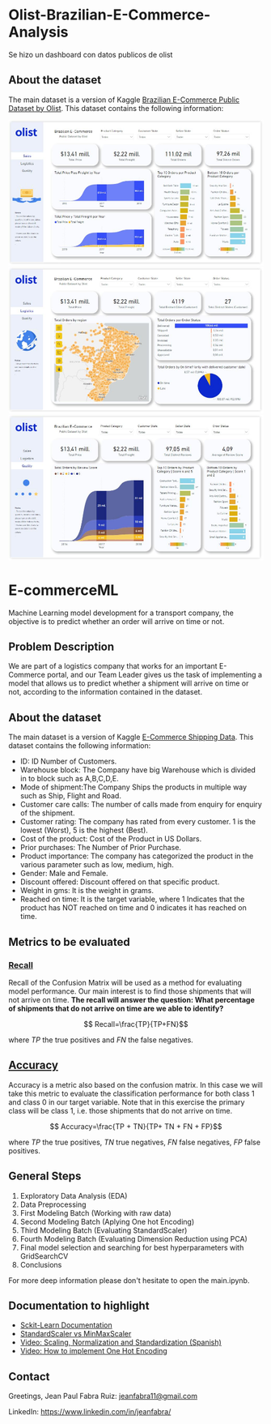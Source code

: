 # Olist-Brazilian-E-Commerce-Analysis
Se hizo un dashboard con datos publicos de olist

## About the dataset

The main dataset is a version of Kaggle [Brazilian E-Commerce Public Dataset by Olist](https://www.kaggle.com/datasets/olistbr/brazilian-ecommerce). This dataset contains the following information:

![image](_src/olist1.JPG)<br>
![image](_src/olist2.JPG)<br>
![image](_src/olist3.JPG)<br>




# E-commerceML

Machine Learning model development for a transport company, the objective is to predict whether an order will arrive on time or not.

## Problem Description
We are part of a logistics company that works for an important E-Commerce portal, and our Team Leader gives us the task of implementing a model that allows us to predict
whether a shipment will arrive on time or not, according to the 
information contained in the dataset.

## About the dataset

The main dataset is a version of Kaggle [E-Commerce Shipping Data](https://www.kaggle.com/datasets/prachi13/customer-analytics). This dataset contains the following information:

* ID: ID Number of Customers.
* Warehouse block: The Company have big Warehouse which is divided in to block such as A,B,C,D,E.
* Mode of shipment:The Company Ships the products in multiple way such as Ship, Flight and Road.
* Customer care calls: The number of calls made from enquiry for enquiry of the shipment.
* Customer rating: The company has rated from every customer. 1 is the lowest (Worst), 5 is the highest (Best).
* Cost of the product: Cost of the Product in US Dollars.
* Prior purchases: The Number of Prior Purchase.
* Product importance: The company has categorized the product in the various parameter such as low, medium, high.
* Gender: Male and Female.
* Discount offered: Discount offered on that specific product.
* Weight in gms: It is the weight in grams.
* Reached on time: It is the target variable, where 1 Indicates that the product has NOT reached on time and 0 indicates it has reached on time.

## Metrics to be evaluated

### [Recall](https://scikit-learn.org/stable/modules/generated/sklearn.metrics.recall_score.html)

Recall of the Confusion Matrix will be used as a method for evaluating model performance. Our main interest is to find those shipments that will not arrive on time. **The recall will answer the question: 
What percentage of shipments that do not arrive on time are we able to identify?**

$$ Recall=\frac{TP}{TP+FN}$$

where $TP$ the true positives and $FN$ the false negatives.

## [Accuracy](https://scikit-learn.org/stable/modules/generated/sklearn.metrics.accuracy_score.html)

Accuracy is a metric also based on the confusion matrix. In this case we will take this metric to evaluate the classification performance for both class 1 and class
0 in our target variable. Note that in this exercise the primary class will be class 1, i.e. those shipments that do not arrive on time.

$$ Accuracy=\frac{TP + TN}{TP+ TN + FN + FP}$$

where $TP$ the true positives, $TN$ true negatives, $FN$ false negatives, $FP$ false positives.

## General Steps

1. Exploratory Data Analysis (EDA)
2. Data Preprocessing
3. First Modeling Batch (Working with raw data)
4. Second Modeling Batch (Aplying One hot Encoding)
5. Third Modeling Batch (Evaluating StandardScaler)
6. Fourth Modeling Batch (Evaluating Dimension Reduction using PCA)
7. Final model selection and searching for best hyperparameters with GridSearchCV
8. Conclusions

For more deep information please don't hesitate to open the main.ipynb.

## Documentation to highlight

* [Sckit-Learn Documentation](https://scikit-learn.org/stable/index.html#)
* [StandardScaler vs MinMaxScaler](https://stackoverflow.com/questions/61255108/python-numpy-ravel-function-not-flattening-array)
* [Video: Scaling, Normalization and Standardization (Spanish)](https://www.youtube.com/watch?v=-VuR14Qyl7E&lc=UgyGv3R3K4siP3YPgLh4AaABAg.9gDcR4wNAti9gDnlbOEOx4)
* [Video: How to implement One Hot Encoding](https://www.youtube.com/watch?v=InZ0n2knz1E&lc=UgymfF3vTXC8PFTFOZR4AaABAg.9gAv8UJZvWe9gBrEABT8oV)

## Contact

Greetings,
Jean Paul Fabra Ruiz: jeanfabra11@gmail.com 

LinkedIn: https://www.linkedin.com/in/jeanfabra/

